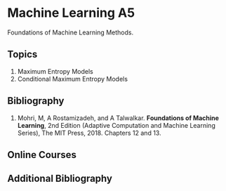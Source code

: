 # Machine Learning A5
Foundations of Machine Learning Methods.

## Topics
1.	Maximum Entropy Models
2.	Conditional Maximum Entropy Models


## Bibliography
1. Mohri, M, A Rostamizadeh, and A Talwalkar. **Foundations of Machine Learning**, 2nd Edition (Adaptive Computation and Machine Learning Series), The MIT Press, 2018.  Chapters 12 and 13.


## Online Courses


## Additional Bibliography